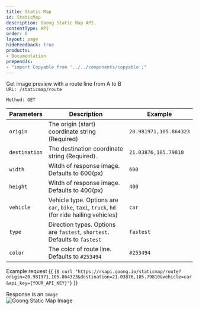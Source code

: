 ```yaml
---
title: Static Map
id: StaticMap
description: Goong Static Map API.
contentType: API
order: 6
layout: page
hideFeedback: true
products:
- Documentation
prependJs:
- "import Copyable from '../../components/copyable';"
---
```

Get image preview with a route line from A to B  
`URL: /staticmap/route`

`Method: GET`

| Parameters     | Description                                                                                | Example                |
|----------------|--------------------------------------------------------------------------------------------|------------------------|
| `origin`       | The origin (start) coordinate string (Required)                                            | `20.981971,105.864323` |
| `destination`  | The destination coordinate string (Required).                                              | `21.03876,105.79810`   |
| `width`        | Witdh of response image. Defaults to 600(px)                                               | `600`                  |
| `height`       | Witdh of response image. Defaults to 400(px)                                               | `400`                  |
| `vehicle`      | Vehicle type. Options are `car`, `bike`, `taxi`, `truck`, `hd` (for ride hailing vehicles) | `car`                  |
| `type`         | Direction types. Options are `fastest`, `shortest`. Defaults to `fastest`                  | `fastest`              |
| `color`        | The color of route line. Defaults to `#253494`                                             | `#253494`              |


Example request
{{
  <Copyable lang="javascript">{`
  $ curl "https://rsapi.goong.io/staticmap/route?origin=20.981971,105.864323&destination=21.03876,105.79810&vehicle=car&api_key={YOUR_API_KEY}"
  `}</Copyable>
}}


Response is an `Image`  
![Goong Static Map Image](https://i.imgur.com/Uf5m99h.jpg)
